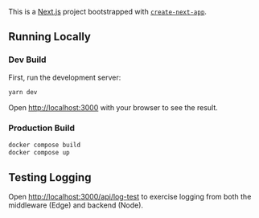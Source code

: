 This is a [Next.js](https://nextjs.org) project bootstrapped with [`create-next-app`](https://nextjs.org/docs/app/api-reference/cli/create-next-app).

## Running Locally

### Dev Build

First, run the development server:

```bash
yarn dev
```

Open [http://localhost:3000](http://localhost:3000) with your browser to see the result.

### Production Build

```bash
docker compose build
docker compose up
```

## Testing Logging

Open [http://localhost:3000/api/log-test](http://localhost:3000/api/log-test) to exercise logging from both the middleware (Edge) and backend (Node).